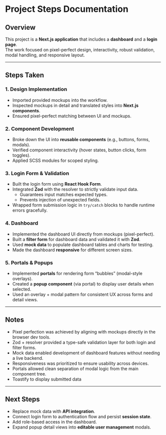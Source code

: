 # Project Steps Documentation

## Overview
This project is a **Next.js application** that includes a **dashboard** and a **login page**.  
The work focused on pixel-perfect design, interactivity, robust validation, modal handling, and responsive layout.

---

## Steps Taken

### 1. Design Implementation
- Imported provided mockups into the workflow.
- Inspected mockups in detail and translated styles into **Next.js components**.
- Ensured pixel-perfect matching between UI and mockups.

### 2. Component Development
- Broke down the UI into **reusable components** (e.g., buttons, forms, modals).
- Verified component interactivity (hover states, button clicks, form toggles).
- Applied SCSS modules for scoped styling.

### 3. Login Form & Validation
- Built the login form using **React Hook Form**.
- Integrated **Zod** with the resolver to strictly validate input data.
  - Guarantees input matches expected types.
  - Prevents injection of unexpected fields.
- Wrapped form submission logic in `try/catch` blocks to handle runtime errors gracefully.

### 4. Dashboard
- Implemented the dashboard UI directly from mockups (pixel-perfect).
- Built a **filter form** for dashboard data and validated it with **Zod**.
- Used **mock data** to populate dashboard tables and charts for testing.
- Made the dashboard **responsive** for different screen sizes.

### 5. Portals & Popups
- Implemented **portals** for rendering form “bubbles” (modal-style overlays).
- Created a **popup component** (via portal) to display user details when selected.
- Used an overlay + modal pattern for consistent UX across forms and detail views.

---

## Notes
- Pixel perfection was achieved by aligning with mockups directly in the browser dev tools.
- Zod + resolver provided a type-safe validation layer for both login and filter forms.
- Mock data enabled development of dashboard features without needing a live backend.
- Responsiveness was prioritized to ensure usability across devices.
- Portals allowed clean separation of modal logic from the main component tree.
- Toastify to display submitted data

---

## Next Steps
- Replace mock data with **API integration**.
- Connect login form to authentication flow and persist **session state**.
- Add role-based access in the dashboard.
- Expand popup detail views into **editable user management** modals.
